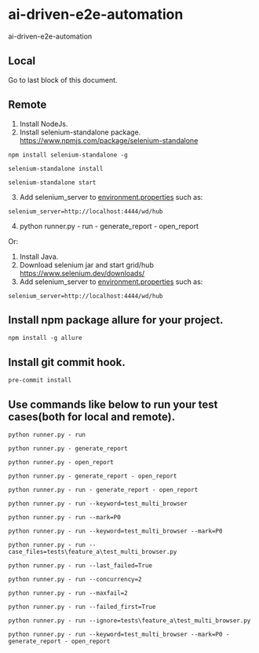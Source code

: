# ai-driven-e2e-automation
ai-driven-e2e-automation

## Local

Go to last block of this document.

## Remote

1. Install NodeJs.
2. Install selenium-standalone package.
   https://www.npmjs.com/package/selenium-standalone

```commandline
npm install selenium-standalone -g

selenium-standalone install

selenium-standalone start
```

3. Add selenium_server to [environment.properties](environment.properties) such as:

```commandline
selenium_server=http://localhost:4444/wd/hub
```

4. python runner.py - run - generate_report - open_report

Or:

1. Install Java.
2. Download selenium jar and start grid/hub
   https://www.selenium.dev/downloads/
3. Add selenium_server to [environment.properties](environment.properties) such as:

```commandline
selenium_server=http://localhost:4444/wd/hub
```

## Install npm package allure for your project.

```commandline
npm install -g allure
```

## Install git commit hook.

```commandline
pre-commit install
```

## Use commands like below to run your test cases(both for local and remote).

```commandline
python runner.py - run

python runner.py - generate_report

python runner.py - open_report

python runner.py - generate_report - open_report

python runner.py - run - generate_report - open_report

python runner.py - run --keyword=test_multi_browser

python runner.py - run --mark=P0

python runner.py - run --keyword=test_multi_browser --mark=P0

python runner.py - run --case_files=tests\feature_a\test_multi_browser.py

python runner.py - run --last_failed=True

python runner.py - run --concurrency=2

python runner.py - run --maxfail=2

python runner.py - run --failed_first=True

python runner.py - run --ignore=tests\feature_a\test_multi_browser.py

python runner.py - run --keyword=test_multi_browser --mark=P0 - generate_report - open_report
```
